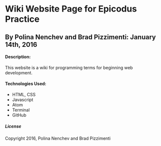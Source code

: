 # Wiki Website Page for Epicodus Practice
## By Polina Nenchev and Brad Pizzimenti: January 14th, 2016
#### Description:
This website is a wiki for programming terms for beginning web development.

#### Technologies Used:
* HTML, CSS
* Javascript
* Atom
* Terminal
* GitHub


##### License
Copyright 2016, Polina Nenchev and Brad Pizzimenti
